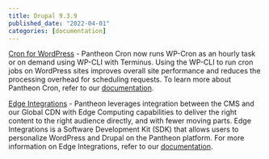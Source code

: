 ```yaml
---
title: Drupal 9.3.9
published_date: "2022-04-01"
categories: [documentation]
---
```

[Cron for WordPress](/guides/wordpress-developer/wordpress-cron) - Pantheon Cron now runs WP-Cron as an hourly task or on demand using WP-CLI with Terminus. Using the WP-CLI to run cron jobs on WordPress sites improves overall site performance and reduces the processing overhead for scheduling requests. To learn more about Pantheon Cron, refer to our [documentation](//guides/wordpress-developerwordpress-cron).

[Edge Integrations](/guides/edge-integrations/) - Pantheon leverages integration between the CMS and our Global CDN with Edge Computing capabilities to deliver the right content to the right audience directly, and with fewer moving parts. Edge Integrations is a Software Development Kit (SDK) that allows users to personalize WordPress and Drupal on the Pantheon platform. For more information on Edge Integrations, refer to our [documentation](/guides/edge-integrations/).
